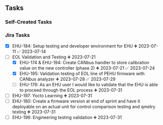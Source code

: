 ## Tasks

### Self-Created Tasks

### Jira Tasks
- [x] EHU-184: Setup testing and developer environment for EHU ➕ 2023-07-11 ✅ 2023-07-14
- [ ] EOL Validation and Testing ➕ 2023-07-21
    - [x] EHU-174 & EHU-194: Create CANbus handler to store calibration value on the new controller (phase 2) ➕ 2023-07-21 ✅ 2023-07-24
    - [x] EHU-195: Validation testing of EOL line of PEHU firmware with CANbus analyzer ➕ 2023-07-28 ✅ 2023-07-29
    - [ ] EHU-176: As an EHU user I would like to validate that the EHU is able to proceed through the EOL process ➕ 2023-07-31 
- [ ] EHU-197: Yocto Learning ➕ 2023-07-31 
- [ ] EHU-180: Create a firmware version at end of sprint and have it deployable on an actual unit for control comparison testing and qmetry testing ➕ 2023-07-31
- [ ] EHU-196: Engineering testing validation ➕ 2023-07-31
